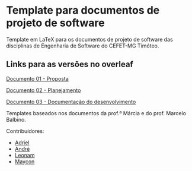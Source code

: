 # Template para documentos de projeto de software 

Template em LaTeX para os documentos de projeto de software das disciplinas de Engenharia de Software do CEFET-MG Timóteo.

## Links para as versões no overleaf

[Documento 01 - Proposta](https://www.overleaf.com/read/qfkhhfvbjdtq)

[Documento 02 - Planejamento](https://www.overleaf.com/read/ywyshfdnbfgk)

[Documento 03 - Documentação do desenvolvimento](https://www.overleaf.com/read/xrsbjkxqcvjm)

Templates baseados nos documentos da prof.ª Márcia e do prof. Marcelo Balbino.

Contribuídores: 

* [Adriel](https://github.com/AdrlVmadriel)
* [André](https://github.com/AndreNeves97)
* [Leonam](https://github.com/LeonamTeixeraDeVasconcelos)
* [Maycon](https://github.com/MayconCarvalho)
